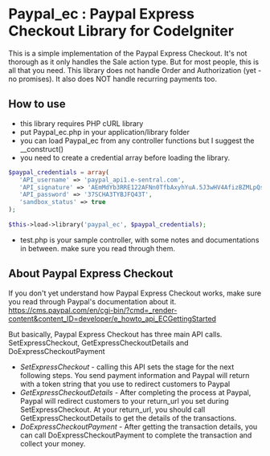 Paypal_ec : Paypal Express Checkout Library for CodeIgniter
===========================================================

This is a simple implementation of the Paypal Express Checkout. It's not thorough as it only handles the Sale action type. But for most people, this is all that you need. This library does not handle Order and Authorization (yet - no promises). It also does NOT handle recurring payments too.

How to use
----------

- this library requires PHP cURL library
- put Paypal_ec.php in your application/library folder
- you can load Paypal_ec from any controller functions but I suggest the __construct()
- you need to create a credential array before loading the library.

```php
$paypal_credentials = array(
   'API_username' => 'paypal_api1.e-sentral.com',
   'API_signature' => 'AEmMdYb3RRE122AFNn0TfbAxyhYuA.5J3wHV4AfizBZMLpQsQ1Ybaz-e',
   'API_password' => '37SCHA3TYBJFQ43T',
   'sandbox_status' => true
);	  
	  
$this->load->library('paypal_ec', $paypal_credentials);
```

- test.php is your sample controller, with some notes and documentations in between. make sure you read through them.

About Paypal Express Checkout
-----------------------------

If you don't yet understand how Paypal Express Checkout works, make sure you read through Paypal's documentation about it. https://cms.paypal.com/en/cgi-bin/?cmd=_render-content&content_ID=developer/e_howto_api_ECGettingStarted

But basically, Paypal Express Checkout has three main API calls. SetExpressCheckout, GetExpressCheckoutDetails and DoExpressCheckoutPayment

- *SetExpressCheckout* - calling this API sets the stage for the next following steps. You send payment information and Paypal will return with a token string that you use to redirect customers to Paypal
- *GetExpressCheckoutDetails* - After completing the process at Paypal, Paypal will redirect customers to your return_url you set during SetExpressCheckout. At your return_url, you should call GetExpressCheckoutDetails to get the details of the transactions.
- *DoExpressCheckoutPayment* - After getting the transaction details, you can call DoExpressCheckoutPayment to complete the transaction and collect your money.

